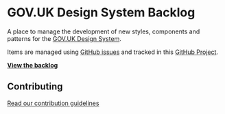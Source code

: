 # GOV.UK Design System Backlog

A place to manage the development of new styles, components and patterns for the [GOV.UK Design System](https://github.com/alphagov/govuk-design-system).

Items are managed using [GitHub issues](https://github.com/alphagov/govuk-design-system-backlog/issues) and tracked in this [GitHub Project](https://github.com/alphagov/govuk-design-system-backlog/projects/1).

**[View the backlog](https://github.com/alphagov/govuk-design-system-backlog/projects/1)**


## Contributing

[Read our contribution guidelines](CONTRIBUTING.md)
